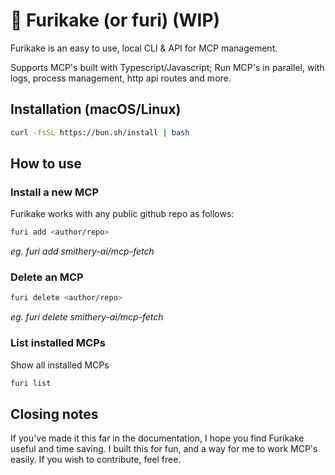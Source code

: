 # 🍃 Furikake (or furi) (WIP)

Furikake is an easy to use, local CLI & API for MCP management.

Supports MCP's built with Typescript/Javascript; Run MCP's in parallel, with logs, process management, http api routes and more.

## Installation (macOS/Linux)

```bash
curl -fsSL https://bun.sh/install | bash
```

## How to use

### Install a new MCP

Furikake works with any public github repo as follows:

```bash
furi add <author/repo>
```

_eg. furi add smithery-ai/mcp-fetch_

### Delete an MCP

```bash
furi delete <author/repo>
```

_eg. furi delete smithery-ai/mcp-fetch_

### List installed MCPs

Show all installed MCPs

```bash
furi list
```

## Closing notes

If you've made it this far in the documentation, I hope you find Furikake useful and time saving. I built this for fun, and a way for me to work MCP's easily. If you wish to contribute, feel free.

